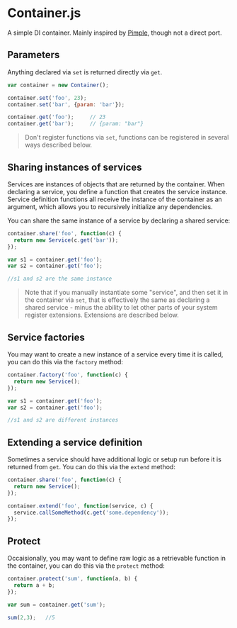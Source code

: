 # Container.js #

A simple DI container.  Mainly inspired by [Pimple](https://github.com/fabpot/Pimple), 
though not a direct port.

## Parameters ##

Anything declared via `set` is returned directly via `get`.

```js
var container = new Container();

container.set('foo', 23);
container.set('bar', {param: 'bar'});

container.get('foo');     // 23
container.get('bar');     // {param: "bar"}
```

> Don't register functions via `set`, functions can be registered in several ways
> described below.

## Sharing instances of services ##

Services are instances of objects that are returned by the container.  When declaring a service, you
define a function that creates the service instance.  Service definition functions all receive the
instance of the container as an argument, which allows you to recursively initialize any dependencies.

You can share the same instance of a service by declaring a shared service:

```js
container.share('foo', function(c) {
  return new Service(c.get('bar'));
});

var s1 = container.get('foo');
var s2 = container.get('foo');

//s1 and s2 are the same instance
```

> Note that if you manually instantiate some "service", and then set it in the container 
> via `set`, that is effectively the same as declaring a shared service - minus the ability 
> to let other parts of your system register extensions.  Extensions are described below.

## Service factories ##

You may want to create a new instance of a service every time it is called, you can do this
via the `factory` method:

```js
container.factory('foo', function(c) {
  return new Service();
});

var s1 = container.get('foo');
var s2 = container.get('foo');

//s1 and s2 are different instances
```

## Extending a service definition ##

Sometimes a service should have additional logic or setup run before it is returned from `get`.
You can do this via the `extend` method:

```js
container.share('foo', function(c) {
  return new Service();
});

container.extend('foo', function(service, c) {
  service.callSomeMethod(c.get('some.dependency'));
});
```

## Protect ##

Occaisionally, you may want to define raw logic as a retrievable function in the container, you 
can do this via the `protect` method:

```js
container.protect('sum', function(a, b) {
  return a + b;
});

var sum = container.get('sum');

sum(2,3);   //5
```
